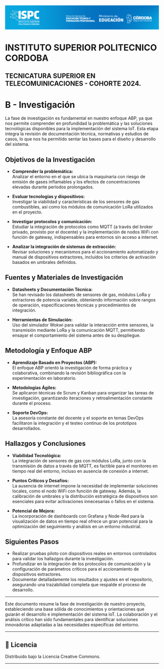 ![Logo de la Institución ISPC](/E%20assets/Material%20de%20Referencia/ISPClogo.png)

# INSTITUTO SUPERIOR POLITECNICO CORDOBA
## TECNICATURA SUPERIOR EN TELECOMUINICACIONES - COHORTE 2024.

# B - Investigación

La fase de investigación es fundamental en nuestro enfoque ABP, ya que nos permite comprender en profundidad la problemática y las soluciones tecnológicas disponibles para la implementación del sistema IoT. Esta etapa integra la revisión de documentación técnica, normativas y estudios de casos, lo que nos ha permitido sentar las bases para el diseño y desarrollo del sistema.

## Objetivos de la Investigación

- **Comprender la problemática:**  
  Analizar el entorno en el que se ubica la maquinaria con riesgo de emisión de gases inflamables y los efectos de concentraciones elevadas durante períodos prolongados.
  
- **Evaluar tecnologías y dispositivos:**  
  Investigar la viabilidad y características de los sensores de gas combustibles, así como los módulos de comunicación LoRa utilizados en el proyecto.

- **Investigar protocolos y comunicación:**  
  Estudiar la integración de protocolos como MQTT (a través del broker privado, provisto por el docente) y la implementación de nodos WiFi con función de gateway, indispensables para entornos sin acceso a internet.

- **Analizar la integración de sistemas de extracción:**  
  Revisar soluciones y mecanismos para el accionamiento automatizado y manual de dispositivos extractores, incluidos los criterios de activación basados en umbrales definidos.

## Fuentes y Materiales de Investigación

- **Datasheets y Documentación Técnica:**  
  Se han revisado los datasheets de sensores de gas, módulos LoRa y extractores de potencia variable, obteniendo información sobre rangos de operación, especificaciones técnicas y procedimientos de integración.

- **Herramientas de Simulación:**  
  Uso del simulador Wokwi para validar la interacción entre sensores, la transmisión mediante LoRa y la comunicación MQTT, permitiendo ensayar el comportamiento del sistema antes de su despliegue.

## Metodología y Enfoque ABP

- **Aprendizaje Basado en Proyectos (ABP):**  
  El enfoque ABP orientó la investigación de forma práctica y colaborativa, combinando la revisión bibliográfica con la experimentación en laboratorio.

- **Metodologías Ágiles:**  
  Se aplicaron técnicas de Scrum y Kanban para organizar las tareas de investigación, garantizando iteraciones y retroalimentación constante durante el proceso.

- **Soporte DevOps:**  
  La asesoría constante del docente y el soporte en temas DevOps facilitaron la integración y el testeo continuo de los prototipos desarrollados.

## Hallazgos y Conclusiones

- **Viabilidad Tecnológica:**  
  La integración de sensores de gas con módulos LoRa, junto con la transmisión de datos a través de MQTT, es factible para el monitoreo en tiempo real del entorno, incluso en ausencia de conexión a internet.

- **Puntos Críticos y Desafíos:**  
  La ausencia de internet impone la necesidad de implementar soluciones locales, como el nodo WiFi con función de gateway. Además, la calibración de umbrales y la distribución estratégica de dispositivos son esenciales para evitar activaciones innecesarias o fallos en el sistema.

- **Potencial de Mejora:**  
  La incorporación de dashboards con Grafana y Node-Red para la visualización de datos en tiempo real ofrece un gran potencial para la optimización del seguimiento y análisis en un entorno industrial.

## Siguientes Pasos

- Realizar pruebas piloto con dispositivos reales en entornos controlados para validar los hallazgos durante la investigación.
- Profundizar en la integración de los protocolos de comunicación y la configuración de parámetros críticos para el accionamiento de dispositivos extractores.
- Documentar detalladamente los resultados y ajustes en el repositorio, asegurando una trazabilidad completa que respalde el proceso de desarrollo.

---

Este documento resume la fase de investigación de nuestro proyecto, estableciendo una base sólida de conocimientos y orientaciones que guiarán el desarrollo e implementación del sistema IoT. La colaboración y el análisis crítico han sido fundamentales para identificar soluciones innovadoras adaptadas a las necesidades específicas del entorno.  

---

## 📄 Licencia  

Distribuido bajo la Licencia Creative Commons.

---
